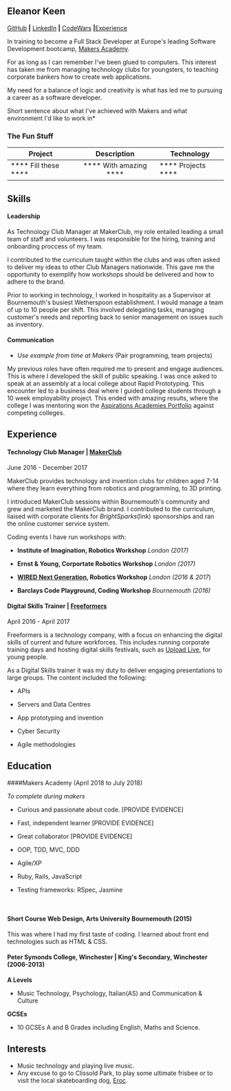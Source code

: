 ## Eleanor Keen

[GitHub](https://github.com/ellie-keen) **|** [LinkedIn](https://www.linkedin.com/in/ellie-keen-4993a2123/) **|** [CodeWars](https://www.codewars.com/users/ellie-keen) **|**[Experience](#experience)

In training to become a Full Stack Developer at Europe's leading Software Development bootcamp, [Makers Academy](https://www.makersacademy.com/).

For as long as I can remember I've been glued to computers. This interest has taken me from managing technology clubs for youngsters, to teaching corporate bankers how to create web applications. 

My need for a  balance of logic and creativity is what has led me to pursuing a career as a software developer. 

Short sentence about what I've achieved with Makers and what environment I'd like to work in*

### The Fun Stuff

| Project                  |        Description         | Technology             |
| ------------------------ | :------------------------: | ---------------------- |
| ****   Fill these   **** | ****   With amazing   **** | ****   Projects   **** |


## Skills

#### Leadership

As Technology Club Manager at MakerClub, my role entailed leading a small team of staff and volunteers. I was responsible for the hiring, training and onboarding proccess of my team.

I contributed to the curriculum taught within the clubs and was often asked to deliver my ideas to other Club Managers nationwide. This gave me the opportunity to exemplify how workshops should be delivered and how to adhere to the brand.

Prior to working in technology, I worked in hospitality as a Supervisor at Bournemouth's busiest Wetherspoon establishment. I would manage a team of up to 10 people per shift. This involved delegating tasks, managing customer's needs and reporting back to senior management on issues such as inventory.

#### Communication

* *Use example from time at Makers* (Pair programming, team projects)

My previous roles have often required me to present and engage audiences. This is where I developed the skill of public speaking. I was once asked to speak at an assembly at a local college about Rapid Prototyping. This encounter led to a business deal where I guided college students through a 10 week employability project. This ended with amazing results, where the college I was mentoring won the [Aspirations Academies Portfolio](https://www.youtube.com/watch?v=GylvEmoT8ko) against competing colleges. 



## Experience

#### Technology Club Manager | [MakerClub](http://makerclub.org/)
June 2016 - December 2017    

MakerClub provides technology and invention clubs for children aged 7-14 where they learn everything from robotics and programming, to 3D printing.

I introduced MakerClub sessions within Bournemouth's community and grew and marketed the MakerClub brand. I contributed to the curriculum, liaised with corporate clients for *BrightSparks*(link) sponsorships and ran the online customer service system.

Coding events I have run workshops with:

* **Institute of Imagination, Robotics Workshop**  *London (2017)*

* **Ernst & Young, Corportate Robotics Workshop** *London (2017)*

* **[WIRED Next Generation](https://www.youtube.com/watch?v=EqRuH_rfBZ8&t=66s), Robotics Workshop** *London (2016 & 2017*)

* **Barclays Code Playground, Coding Workshop** *Bournemouth (2016)*



#### Digital Skills Trainer | [Freeformers](https://freeformers.com/)
April 2016 - April 2017   

Freeformers is a technology company, with a focus on enhancing the digital skills of current and future workforces. This includes running corporate training days and hosting digital skills festivals, such as [Upload Live](https://www.youtube.com/watch?v=kVkD0f-tos8), for young people. 

As a Digital Skills trainer it was my duty to deliver engaging presentations to large groups. The content included the following:

* APIs


* Servers and Data Centres


* App prototyping and invention
* Cyber Security
* Agile methodologies



## Education

####Makers Academy (April 2018 to July 2018)

*To complete during makers*

- Curious and passionate about code. [PROVIDE EVIDENCE]

- Fast, independent learner [PROVIDE EVIDENCE]

- Great collaborator [PROVIDE EVIDENCE]

- OOP, TDD, MVC, DDD

- Agile/XP

- Ruby, Rails, JavaScript

- Testing frameworks: RSpec, Jasmine

  ​

#### Short Course Web Design, Arts University Bournemouth (2015)

This was where I had my first taste of coding. I learned about front end technologies such as HTML & CSS.

#### Peter Symonds College, Winchester | King's Secondary, Winchester (2006-2013)

**A Levels**
- Music Technology, Psychology, Italian(AS) and Communication & Culture


**GCSEs**

- 10 GCSEs A and B Grades including English, Maths and Science.

## Interests

* Music technology and playing live music.
* Any excuse to go to Clissold Park, to play some ultimate frisbee or to visit the local skateboarding dog, [Eroc](https://www.instagram.com/erocdog/?hl=en).  
